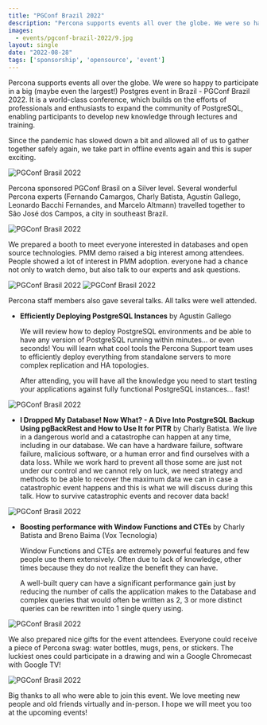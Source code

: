 ```yaml
---
title: "PGConf Brazil 2022"
description: "Percona supports events all over the globe. We were so happy to participate in a big (maybe even the largest!) Postgres event in Brazil - PGConf Brazil 2022."
images:
  - events/pgconf-brazil-2022/9.jpg
layout: single
date: "2022-08-28"
tags: ['sponsorship', 'opensource', 'event']
---
```



Percona supports events all over the globe. We were so happy to participate in a big (maybe even the largest!) Postgres event in Brazil - PGConf Brazil 2022. It is a world-class conference, which builds on the efforts of professionals and enthusiasts to expand the community of PostgreSQL, enabling participants to develop new knowledge through lectures and training. 

Since the pandemic has slowed down a bit and allowed all of us to gather together safely again, we take part in offline events again and this is super exciting. 

![PGConf Brasil 2022](/events/pgconf-brazil-2022/3.jpg)

Percona sponsored PGConf Brasil on a Silver level. Several wonderful Percona experts (Fernando Camargos, Charly Batista, Agustín Gallego, Leonardo Bacchi Fernandes, and Marcelo Altmann) travelled together to São José dos Campos, a city in southeast Brazil. 

![PGConf Brasil 2022](/events/pgconf-brazil-2022/1.jpg)

We prepared a booth to meet everyone interested in databases and open source technologies. PMM demo raised a big interest among attendees. People showed a lot of interest in PMM adoption. everyone had a chance not only to watch demo, but also talk to our experts and ask questions. 

![PGConf Brasil 2022](/events/pgconf-brazil-2022/2.jpg)
![PGConf Brasil 2022](/events/pgconf-brazil-2022/5.jpg)

Percona staff members also gave several talks. All talks were well attended. 

* **Efficiently Deploying PostgreSQL Instances** by Agustín Gallego

  We will review how to deploy PostgreSQL environments and be able to have any version of PostgreSQL running within minutes... or even seconds! You will learn what cool tools the Percona Support team uses to efficiently deploy everything from standalone servers to more complex replication and HA topologies.

  After attending, you will have all the knowledge you need to start testing your applications against fully functional PostgreSQL instances... fast!

![PGConf Brasil 2022](/events/pgconf-brazil-2022/6.jpg)

* **I Dropped My Database! Now What? - A Dive Into PostgreSQL Backup Using pgBackRest and How to Use It for PITR** by Charly Batista. 
  We live in a dangerous world and a catastrophe can happen at any time, including in our database. We can have a hardware failure, software failure, malicious software, or a human error and find ourselves with a data loss. While we work hard to prevent all those some are just not under our control and we cannot rely on luck, we need strategy and methods to be able to recover the maximum data we can in case a catastrophic event happens and this is what we will discuss during this talk. How to survive catastrophic events and recover data back!

![PGConf Brasil 2022](/events/pgconf-brazil-2022/7.jpg)

* **Boosting performance with Window Functions and CTEs** by Charly Batista and Breno Baima (Vox Tecnologia)

  Window Functions and CTEs are extremely powerful features and few people use them extensively. Often due to lack of knowledge, other times because they do not realize the benefit they can have.

  A well-built query can have a significant performance gain just by reducing the number of calls the application makes to the Database and complex queries that would often be written as 2, 3 or more distinct queries can be rewritten into 1 single query using.

![PGConf Brasil 2022](/events/pgconf-brazil-2022/4.jpg)

We also prepared nice gifts for the event attendees. Everyone could receive a piece of Percona swag: water bottles, mugs, pens, or stickers. The luckiest ones could participate in a drawing and win a Google Chromecast with Google TV!

![PGConf Brasil 2022](/events/pgconf-brazil-2022/8.jpg)

Big thanks to all who were able to join this event. We love meeting new people and old friends virtually and in-person. I hope we will meet you too at the upcoming events!
